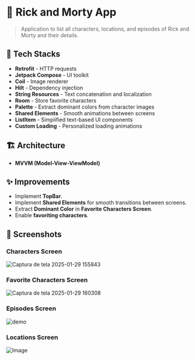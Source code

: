 # 📌 Rick and Morty App

> Application to list all characters, locations, and episodes of Rick and Morty and their details.

## 🚀 Tech Stacks

- **Retrofit** - HTTP requests  
- **Jetpack Compose** - UI toolkit  
- **Coil** - Image renderer  
- **Hilt** - Dependency injection  
- **String Resources** - Text concatenation and localization  
- **Room** - Store favorite characters  
- **Palette** - Extract dominant colors from character images  
- **Shared Elements** - Smooth animations between screens  
- **ListItem** - Simplified text-based UI components  
- **Custom Loading** - Personalized loading animations  

## 🏗️ Architecture  

- **MVVM (Model-View-ViewModel)**  

## ✨ Improvements  

- Implement **TopBar**.  
- Implement **Shared Elements** for smooth transitions between screens.  
- Extract **Dominant Color** in **Favorite Characters Screen**.  
- Enable **favoriting characters**.  

## 📸 Screenshots

### Characters Screen  
![Captura de tela 2025-01-29 155843](https://github.com/user-attachments/assets/ea2bd7a9-29d4-4c79-b913-8354e75e3882)


### Favorite Characters Screen
![Captura de tela 2025-01-29 160308](https://github.com/user-attachments/assets/2a2dccee-31cd-42be-9353-a369d6ac420a)

### Episodes Screen
![demo](https://github.com/user-attachments/assets/d6fd8072-726e-4c6b-bc2c-8f017d92c33a)

### Locations Screen
![Image](https://github.com/user-attachments/assets/18632fa8-9ecb-42b6-a8d8-89ca3dac5635)
